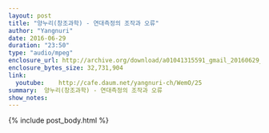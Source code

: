 ```yaml
---
layout: post
title: "양누리(창조과학) - 연대측정의 조작과 오류"
author: "Yangnuri"
date: 2016-06-29
duration: "23:50"
type: "audio/mpeg"
enclosure_url: http://archive.org/download/a01041315591_gmail_20160629_1624/%EC%96%91%EB%88%84%EB%A6%AC(%EC%B0%BD%EC%A1%B0%EA%B3%BC%ED%95%99)%20-%20%EC%97%B0%EB%8C%80%EC%B8%A1%EC%A0%95%EC%9D%98%20%EC%A1%B0%EC%9E%91%EA%B3%BC%20%EC%98%A4%EB%A5%98.mp3
enclosure_bytes_size: 32,731,904       
link:
  youtube:    http://cafe.daum.net/yangnuri-ch/WemO/25
summary:  양누리(창조과학) - 연대측정의 조작과 오류
show_notes:
---
```

{% include post_body.html %}
